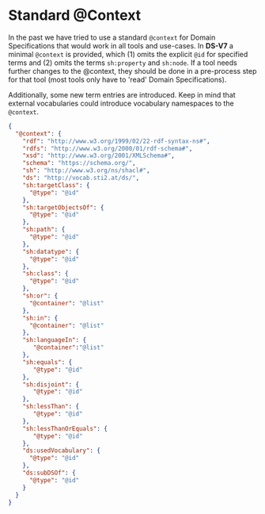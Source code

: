 # Standard @Context

In the past we have tried to use a standard `@context` for Domain Specifications that would work in all tools and use-cases. In **DS-V7** a minimal `@context` is provided, which (1) omits the explicit `@id` for specified terms and (2) omits the terms `sh:property` and `sh:node`. If a tool needs further changes to the @context, they should be done in a pre-process step for that tool (most tools only have to 'read' Domain Specifications).

Additionally, some new term entries are introduced. Keep in mind that external vocabularies could introduce vocabulary namespaces to the `@context`.

```json
{
  "@context": {
    "rdf": "http://www.w3.org/1999/02/22-rdf-syntax-ns#",
    "rdfs": "http://www.w3.org/2000/01/rdf-schema#",
    "xsd": "http://www.w3.org/2001/XMLSchema#",
    "schema": "https://schema.org/",
    "sh": "http://www.w3.org/ns/shacl#",
    "ds": "http://vocab.sti2.at/ds/",
    "sh:targetClass": {
      "@type": "@id"
    },
    "sh:targetObjectsOf": {
      "@type": "@id"
    },
    "sh:path": {
      "@type": "@id"
    },
    "sh:datatype": {
      "@type": "@id"
    },
    "sh:class": {
      "@type": "@id"
    },
    "sh:or": {
      "@container": "@list"
    },
    "sh:in": {
      "@container": "@list"
    },
    "sh:languageIn": {
       "@container":"@list"
    },
    "sh:equals": {
       "@type": "@id"
    },
    "sh:disjoint": {
       "@type": "@id"
    },
    "sh:lessThan": {
       "@type": "@id"
    },
    "sh:lessThanOrEquals": {
       "@type": "@id"
    },
    "ds:usedVocabulary": {
      "@type": "@id"
    },
    "ds:subDSOf": {
      "@type": "@id"
    }
  }
}
```
